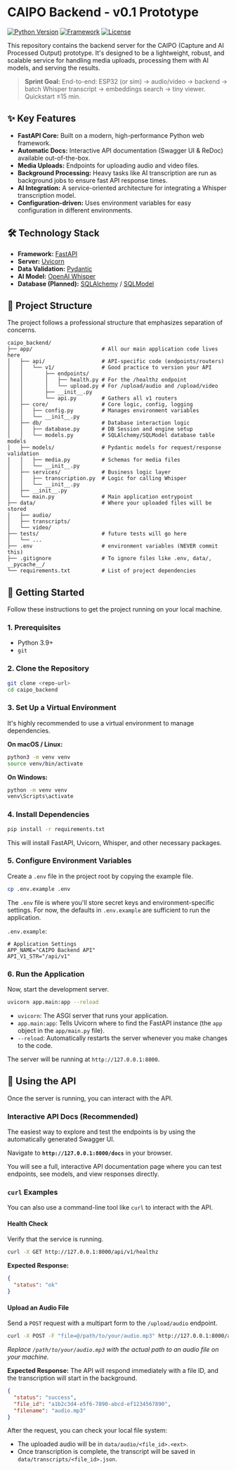 # CAIPO Backend - v0.1 Prototype

[![Python Version](https://img.shields.io/badge/python-3.9+-blue.svg)](https://www.python.org/downloads/)
[![Framework](https://img.shields.io/badge/FastAPI-0.104.0-green.svg)](https://fastapi.tiangolo.com/)
[![License](https://img.shields.io/badge/License-MIT-yellow.svg)](LICENSE)

This repository contains the backend server for the CAIPO (Capture and AI Processed Output) prototype. It's designed to be a lightweight, robust, and scalable service for handling media uploads, processing them with AI models, and serving the results.

> **Sprint Goal:** End-to-end: ESP32 (or sim) → audio/video → backend → batch Whisper transcript → embeddings search → tiny viewer. Quickstart ≤15 min.

## ✨ Key Features

*   **FastAPI Core:** Built on a modern, high-performance Python web framework.
*   **Automatic Docs:** Interactive API documentation (Swagger UI & ReDoc) available out-of-the-box.
*   **Media Uploads:** Endpoints for uploading audio and video files.
*   **Background Processing:** Heavy tasks like AI transcription are run as background jobs to ensure fast API response times.
*   **AI Integration:** A service-oriented architecture for integrating a Whisper transcription model.
*   **Configuration-driven:** Uses environment variables for easy configuration in different environments.

## 🛠️ Technology Stack

*   **Framework:** [FastAPI](https://fastapi.tiangolo.com/)
*   **Server:** [Uvicorn](https://www.uvicorn.org/)
*   **Data Validation:** [Pydantic](https://docs.pydantic.dev/)
*   **AI Model:** [OpenAI Whisper](https://github.com/openai/whisper)
*   **Database (Planned):** [SQLAlchemy](https://www.sqlalchemy.org/) / [SQLModel](https://sqlmodel.tiangolo.com/)

## 📂 Project Structure

The project follows a professional structure that emphasizes separation of concerns.

```text
caipo_backend/
├── app/                      # All our main application code lives here
│   ├── api/                  # API-specific code (endpoints/routers)
│   │   └── v1/               # Good practice to version your API
│   │       ├── endpoints/
│   │       │   ├── health.py # For the /healthz endpoint
│   │       │   └── upload.py # For /upload/audio and /upload/video
│   │       ├── __init__.py
│   │       └── api.py        # Gathers all v1 routers
│   ├── core/                 # Core logic, config, logging
│   │   ├── config.py         # Manages environment variables
│   │   └── __init__.py
│   ├── db/                   # Database interaction logic
│   │   ├── database.py       # DB Session and engine setup
│   │   └── models.py         # SQLAlchemy/SQLModel database table models
│   ├── models/               # Pydantic models for request/response validation
│   │   ├── media.py          # Schemas for media files
│   │   └── __init__.py
│   ├── services/             # Business logic layer
│   │   ├── transcription.py  # Logic for calling Whisper
│   │   └── __init__.py
│   ├── __init__.py
│   └── main.py               # Main application entrypoint
├── data/                     # Where your uploaded files will be stored
│   ├── audio/
│   ├── transcripts/
│   └── video/
├── tests/                    # future tests will go here
│   └── ...
├── .env                      # environment variables (NEVER commit this)
├── .gitignore                # To ignore files like .env, data/, __pycache__/
└── requirements.txt          # List of project dependencies
```

## 🚀 Getting Started

Follow these instructions to get the project running on your local machine.

### 1. Prerequisites

*   Python 3.9+
*   `git`

### 2. Clone the Repository

```bash
git clone <repo-url>
cd caipo_backend
```

### 3. Set Up a Virtual Environment

It's highly recommended to use a virtual environment to manage dependencies.

**On macOS / Linux:**
```bash
python3 -m venv venv
source venv/bin/activate
```

**On Windows:**
```bash
python -m venv venv
venv\Scripts\activate
```

### 4. Install Dependencies

```bash
pip install -r requirements.txt
```
This will install FastAPI, Uvicorn, Whisper, and other necessary packages.

### 5. Configure Environment Variables

Create a `.env` file in the project root by copying the example file.

```bash
cp .env.example .env
```

The `.env` file is where you'll store secret keys and environment-specific settings. For now, the defaults in `.env.example` are sufficient to run the application.

`.env.example`:
```
# Application Settings
APP_NAME="CAIPO Backend API"
API_V1_STR="/api/v1"
```

### 6. Run the Application

Now, start the development server.

```bash
uvicorn app.main:app --reload
```
*   `uvicorn`: The ASGI server that runs your application.
*   `app.main:app`: Tells Uvicorn where to find the FastAPI instance (the `app` object in the `app/main.py` file).
*   `--reload`: Automatically restarts the server whenever you make changes to the code.

The server will be running at `http://127.0.0.1:8000`.

## 📝 Using the API

Once the server is running, you can interact with the API.

### Interactive API Docs (Recommended)

The easiest way to explore and test the endpoints is by using the automatically generated Swagger UI.

Navigate to **`http://127.0.0.1:8000/docs`** in your browser.

You will see a full, interactive API documentation page where you can test endpoints, see models, and view responses directly.

### `curl` Examples

You can also use a command-line tool like `curl` to interact with the API.

#### Health Check

Verify that the service is running.

```bash
curl -X GET http://127.0.0.1:8000/api/v1/healthz
```

**Expected Response:**
```json
{
  "status": "ok"
}
```

#### Upload an Audio File

Send a `POST` request with a multipart form to the `/upload/audio` endpoint.

```bash
curl -X POST -F "file=@/path/to/your/audio.mp3" http://127.0.0.1:8000/api/v1/upload/audio
```
*Replace `/path/to/your/audio.mp3` with the actual path to an audio file on your machine.*

**Expected Response:**
The API will respond immediately with a file ID, and the transcription will start in the background.
```json
{
  "status": "success",
  "file_id": "a1b2c3d4-e5f6-7890-abcd-ef1234567890",
  "filename": "audio.mp3"
}
```

After the request, you can check your local file system:
*   The uploaded audio will be in `data/audio/<file_id>.<ext>`.
*   Once transcription is complete, the transcript will be saved in `data/transcripts/<file_id>.json`.